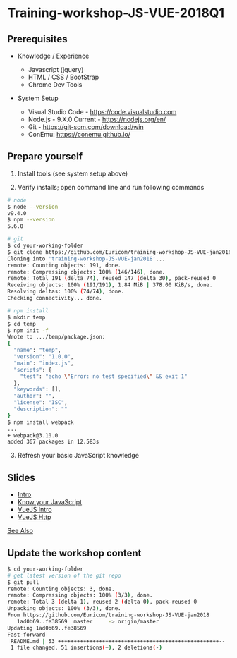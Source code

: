 # Training-workshop-JS-VUE-2018Q1

## Prerequisites

- Knowledge / Experience
    + Javascript (jquery)
    + HTML / CSS / BootStrap
    + Chrome Dev Tools

- System Setup
    + Visual Studio Code - https://code.visualstudio.com
    + Node.js - 9.X.0 Current - https://nodejs.org/en/
    + Git - https://git-scm.com/download/win
    + ConEmu: https://conemu.github.io/

## Prepare yourself

1. Install tools (see system setup above)

2. Verify installs; open command line and run following commands

```bash
# node
$ node --version
v9.4.0
$ npm --version
5.6.0

# git
$ cd your-working-folder
$ git clone https://github.com/Euricom/training-workshop-JS-VUE-jan2018.git
Cloning into 'training-workshop-JS-VUE-jan2018'...
remote: Counting objects: 191, done.
remote: Compressing objects: 100% (146/146), done.
remote: Total 191 (delta 74), reused 147 (delta 30), pack-reused 0
Receiving objects: 100% (191/191), 1.84 MiB | 378.00 KiB/s, done.
Resolving deltas: 100% (74/74), done.
Checking connectivity... done.

# npm install
$ mkdir temp
$ cd temp
$ npm init -f
Wrote to .../temp/package.json:
{
  "name": "temp",
  "version": "1.0.0",
  "main": "index.js",
  "scripts": {
    "test": "echo \"Error: no test specified\" && exit 1"
  },
  "keywords": [],
  "author": "",
  "license": "ISC",
  "description": ""
}
$ npm install webpack
...
+ webpack@3.10.0
added 367 packages in 12.583s
```

3. Refresh your basic JavaScript knowledge

## Slides

- [Intro](./slides/intro.md)
- [Know your JavaScript](./slides/know-your-javascript.md)
- [VueJS Intro](./slides/vue-intro.md)
- [VueJS Http](./slides/vue-http.md)

[See Also](https://github.com/Euricom/training-workshop-JS-VUE-jan2018/tree/master/slides)

## Update the workshop content

```bash
$ cd your-working-folder
# get latest version of the git repo
$ git pull
remote: Counting objects: 3, done.
remote: Compressing objects: 100% (3/3), done.
remote: Total 3 (delta 1), reused 2 (delta 0), pack-reused 0
Unpacking objects: 100% (3/3), done.
From https://github.com/Euricom/training-workshop-JS-VUE-jan2018
   1ad0b69..fe38569  master     -> origin/master
Updating 1ad0b69..fe38569
Fast-forward
 README.md | 53 +++++++++++++++++++++++++++++++++++++++++++++++++++--
 1 file changed, 51 insertions(+), 2 deletions(-)
```

